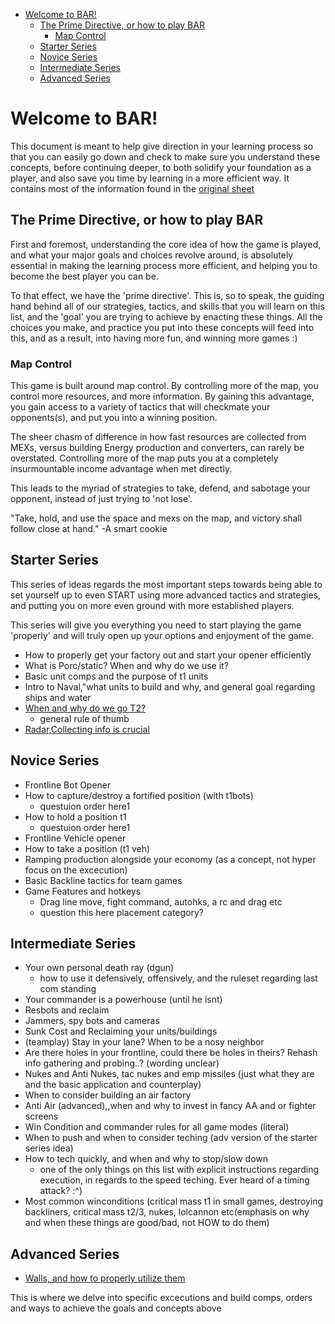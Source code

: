 - [Welcome to BAR!](#welcome-to-bar)
  - [The Prime Directive, or how to play BAR](#the-prime-directive-or-how-to-play-bar)
    - [Map Control](#map-control)
  - [Starter Series](#starter-series)
  - [Novice Series](#novice-series)
  - [Intermediate Series](#intermediate-series)
  - [Advanced Series](#advanced-series)


# Welcome to BAR!
This document is meant to help give direction in your learning process so that you can easily go down and check to make sure you understand these concepts, before continuing deeper, to both solidify your foundation as a player, and also save you time by learning in a more efficient way. It contains most of the information found in the [original sheet](https://github.com/drivver44/BAR-mentor-guide-organization/blob/main/BAR%20Rubric%20-%20Sheet1.csv)

## The Prime Directive, or how to play BAR
First and foremost, understanding the core idea of how the game is played, and what your major goals and choices revolve around, is absolutely essential in making the learning process more efficient, and helping you to become the best player you can be.

To that effect, we have the 'prime directive'. This is, so to speak, the guiding hand behind all of our strategies, tactics, and skills that you will learn on this list, and the 'goal' you are trying to achieve by enacting these things. All the choices you make, and practice you put into these concepts will feed into this, and as a result, into having more fun, and winning more games :)

### Map Control
This game is built around map control. By controlling more of the map, you control more resources, and more information. By gaining this advantage, you gain access to a variety of tactics that will checkmate your opponents(s), and put you into a winning position.

The sheer chasm of difference in how fast resources are collected from MEXs, versus building Energy production and converters, can rarely be overstated. Controlling more of the map puts you at a completely insurmountable income advantage when met directly.

This leads to the myriad of strategies to take, defend, and sabotage your opponent, instead of just trying to 'not lose'.

"Take, hold, and use the space and mexs on the map, and victory shall follow close at hand." -A smart cookie

## Starter Series
This series of ideas regards the most important steps towards being able to set yourself up to even START using more advanced tactics and strategies, and putting you on more even ground with more established players.

This series will give you everything you need to start playing the game 'properly' and will truly open up your options and enjoyment of the game.

- How to properly get your factory out and start your opener efficiently
- What is Porc/static? When and why do we use it?
- Basic unit comps and the purpose of t1 units
- Intro to Naval,"what units to build and why, and general goal regarding ships and water
- [When and why do we go T2?](https://www.youtube.com/watch?v=opsKXfPrSC0)
  - general rule of thumb
- [Radar,Collecting info is crucial](https://www.youtube.com/watch?v=9f2iKe2sD4c&list=PL9ijWAhxNikJypATiYwBIx5WecRvcCNU8)

## Novice Series

- Frontline Bot Opener
- How to capture/destroy a fortified position (with t1bots)
  - questuion order here1
- How to hold a position t1
  - questuion order here1
- Frontline Vehicle opener
- How to take a position (t1 veh)
- Ramping production alongside your economy (as a concept, not hyper focus on the excecution)
- Basic Backline tactics for team games
- Game Features and hotkeys
  - Drag line move, fight command, autohks, a rc and drag etc
  - question this here placement category?

## Intermediate Series

- Your own personal death ray (dgun)
  - how to use it defensively, offensively, and the ruleset regarding last com standing
- Your commander is a powerhouse (until he isnt)
- Resbots and reclaim
- Jammers, spy bots and cameras
- Sunk Cost and Reclaiming your units/buildings
- (teamplay) Stay in your lane? When to be a nosy neighbor
- Are there holes in your frontline, could there be holes in theirs? Rehash info gathering and probing..? (wording unclear)
- Nukes and Anti Nukes, tac nukes and emp missiles (just what they are and the basic application and counterplay)
- When to consider building an air factory
- Anti Air (advanced),,when and why to invest in fancy AA and or fighter screens
- Win Condition and commander rules for all game modes (literal)
- When to push and when to consider teching (adv version of the starter series idea)
- How to tech quickly, and when and why to stop/slow down
  - one of the only things on this list with explicit instructions regarding execution, in regards to the speed teching. Ever heard of a timing attack? :^)
- Most common winconditions (critical mass t1 in small games, destroying backliners, critical mass t2/3, nukes, lolcannon etc(emphasis on why and when these things are good/bad, not HOW to do them)

## Advanced Series

- [Walls, and how to properly utilize them](/technical_guides/Walls.md)


This is where we delve into specific excecutions and build comps, orders and ways to achieve the goals and concepts above
